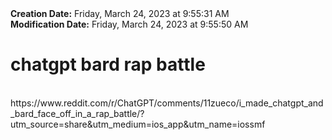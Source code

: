 <div><b>Creation Date:</b> Friday, March 24, 2023 at 9:55:31 AM<br></div>
<div><b>Modification Date:</b> Friday, March 24, 2023 at 9:55:50 AM<br></div>
<div><h1>chatgpt bard rap battle</h1></div>
<div><br></div>
<div>https://www.reddit.com/r/ChatGPT/comments/11zueco/i_made_chatgpt_and_bard_face_off_in_a_rap_battle/?utm_source=share&amputm_medium=ios_app&amputm_name=iossmf</div>

